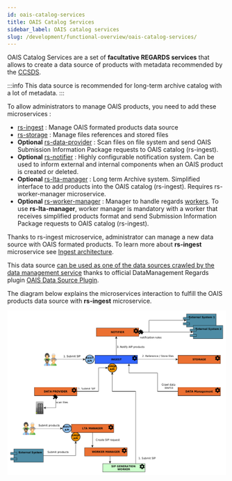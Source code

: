 ```yaml
---
id: oais-catalog-services
title: OAIS Catalog Services
sidebar_label: OAIS catalog services
slug: /development/functional-overview/oais-catalog-services/
---
```


OAIS Catalog Services are a set of **facultative REGARDS services** that allows to create a data source of products with
metadata recommended by the [CCSDS](https://public.ccsds.org).

:::info
This data source is recommended for long-term archive catalog with a lot of metadata.
:::

To allow administrators to manage OAIS products, you need to add these microservices :

- [rs-ingest](../services/ingest/overview.md) : Manage OAIS formated products data source
- [rs-storage](../backend/regards/storage/storage.md) : Manage files references and stored files
- **Optional** [rs-data-provider](../backend/regards/dataprovider/dataprovider.md) : Scan files on file system and send
  OAIS
  Submission Information Package requests to OAIS catalog (rs-ingest).
- **Optional** [rs-notifier](../backend/regards/notifier/notifier.md) : Highly configurable notification system. Can be
  used to inform external and internal components when an OAIS product is created or deleted.
- **Optional** [rs-lta-manager](../backend/regards/lta-manager/lta-manager.md) : Long term Archive system. Simplified
  interface to add products into the OAIS catalog (rs-ingest). Requires rs-worker-manager microservice.
- **Optional** [rs-worker-manager](../backend/regards/worker-manager/storage.md) : Manager to handle
  regards [workers](../concepts/08-workers.md).
  To use **rs-lta-manager**, worker manager is mandatory with a worker that receives simplified products format and send
  Submission Information Package requests to OAIS catalog (rs-ingest).

Thanks to rs-ingest microservice, administrator can manage a new data source with OAIS formated products. To learn more
about **rs-ingest** microservice see [Ingest architecture](../services/ingest/overview.md).

This data
source [can be used as one of the data sources crawled by the data management service](02-meta-catalog-services.md)
thanks to official
DataManagement Regards plugin [OAIS Data Source Plugin](../services/ingest/plugins/overview.md).

The diagram below explains the microservices interaction to fulfill the OAIS products data source with **rs-ingest**
microservice.

![](img/ingest_workflow.png)